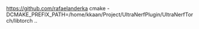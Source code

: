 https://github.com/rafaelanderka
cmake -DCMAKE_PREFIX_PATH=/home/kkaan/Project/UltraNerfPlugin/UltraNerfTorch/libtorch .. 